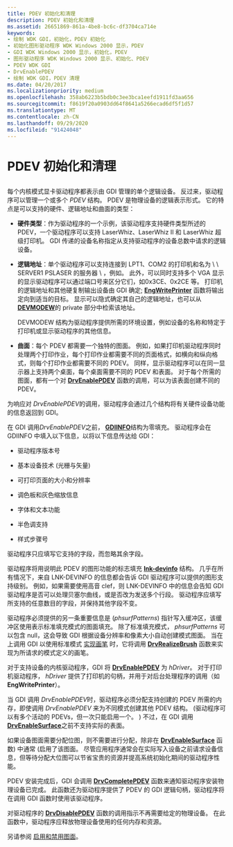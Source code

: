 ```yaml
---
title: PDEV 初始化和清理
description: PDEV 初始化和清理
ms.assetid: 26651869-861a-4be8-bc6c-df3704ca714e
keywords:
- 绘制 WDK GDI，初始化，PDEV 初始化
- 初始化图形驱动程序 WDK Windows 2000 显示，PDEV
- GDI WDK Windows 2000 显示，初始化，PDEV
- 图形驱动程序 WDK Windows 2000 显示、初始化、PDEV
- PDEV WDK GDI
- DrvEnablePDEV
- 绘制 WDK GDI，PDEV 清理
ms.date: 04/20/2017
ms.localizationpriority: medium
ms.openlocfilehash: 358ab6223b5bdb0c3ee3bca1eefd1911fd3aa656
ms.sourcegitcommit: f8619f20a0903dd64f8641a5266ecad6df5f1d57
ms.translationtype: MT
ms.contentlocale: zh-CN
ms.lasthandoff: 09/29/2020
ms.locfileid: "91424048"
---
```

# <a name="pdev-initialization-and-cleanup"></a>PDEV 初始化和清理


## <span id="ddk_pdev_initialization_and_cleanup_gg"></span><span id="DDK_PDEV_INITIALIZATION_AND_CLEANUP_GG"></span>


每个内核模式显卡驱动程序都表示由 GDI 管理的单个逻辑设备。 反过来，驱动程序可以管理一个或多个 *PDEV* 结构。 PDEV 是物理设备的逻辑表示形式。 它的特点是可以支持的硬件、逻辑地址和曲面的类型：

-   **硬件类型**：作为驱动程序的一个示例，该驱动程序支持硬件类型所述的 PDEV，一个驱动程序可以支持 LaserWhiz、LaserWhiz II 和 LaserWhiz 超级打印机。 GDI 传递的设备名称指定从支持驱动程序的设备总数中请求的逻辑设备。

-   **逻辑地址**：单个驱动程序可以支持连接到 LPT1、COM2 的打印机和名为 \\ \\ SERVER1 PSLASER 的服务器 \\ ，例如。 此外，可以同时支持多个 VGA 显示的显示驱动程序可以通过端口号来区分它们，如0x3CE、0x2CE 等。 打印机的逻辑地址和其他硬复制输出设备由 GDI 确定; [**EngWritePrinter**](/windows/win32/api/winddi/nf-winddi-engwriteprinter) 函数将输出定向到适当的目标。 显示可以隐式确定其自己的逻辑地址，也可以从 [**DEVMODEW**](/windows/win32/api/wingdi/ns-wingdi-devicemodew)的 private 部分中检索该地址。

    DEVMODEW 结构为驱动程序提供所需的环境设置，例如设备的名称和特定于打印机或显示驱动程序的其他信息。

-   **曲面**：每个 PDEV 都需要一个独特的图面。 例如，如果打印机驱动程序同时处理两个打印作业，每个打印作业都需要不同的页面格式，如横向和纵向格式，则每个打印作业都需要不同的 PDEV。 同样，显示驱动程序可以在同一显示器上支持两个桌面，每个桌面需要不同的 PDEV 和表面。 对于每个所需的图面，都有一个对 [**DrvEnablePDEV**](/windows/win32/api/winddi/nf-winddi-drvenablepdev) 函数的调用，可以为该表面创建不同的 PDEV。

为响应对 *DrvEnablePDEV*的调用，驱动程序会通过几个结构将有关硬件设备功能的信息返回到 GDI。

在 GDI 调用*DrvEnablePDEV*之前， [**GDIINFO**](/windows/win32/api/winddi/ns-winddi-gdiinfo)结构为零填充。 驱动程序会在 GDIINFO 中填入以下信息，以将以下信息传达给 GDI：

-   驱动程序版本号

-   基本设备技术 (光栅与矢量) 

-   可打印页面的大小和分辨率

-   调色板和灰色缩放信息

-   字体和文本功能

-   半色调支持

-   样式步骤号

驱动程序只应填写它支持的字段，而忽略其余字段。

驱动程序将用说明此 PDEV 的图形功能的标志填充 [**lnk-devinfo**](/windows/win32/api/winddi/ns-winddi-tagdevinfo) 结构。 几乎在所有情况下，来自 LNK-DEVINFO 的信息都会告诉 GDI 驱动程序可以提供的图形支持级别。 例如，如果需要使用高音 clef，则 LNK-DEVINFO 中的信息会告知 GDI 驱动程序是否可以处理贝塞尔曲线，或是否改为发送多个行段。 驱动程序应填写所支持的任意数目的字段，并保持其他字段不变。

驱动程序必须提供的另一条重要信息是 (*phsurfPatterns*) 指针写入缓冲区，该缓冲区使用表示标准填充模式的图面填充。 除了标准填充模式， *phsurfPatterns* 可以包含 null，这会导致 GDI 根据设备分辨率和像素大小自动创建模式图面。 当在上调用 GDI 以使用标准模式 [实现画笔](realizing-brushes.md) 时，它将调用 [**DrvRealizeBrush**](/windows/win32/api/winddi/nf-winddi-drvrealizebrush) 函数来实现为所请求的模式定义的画笔。

对于支持设备的内核驱动程序，GDI 将 [**DrvEnablePDEV**](/windows/win32/api/winddi/nf-winddi-drvenablepdev) 为 *hDriver*。 对于打印机驱动程序， *hDriver* 提供了打印机的句柄，并用于对后台处理程序的调用（如 **EngWritePrinter**）。

当 GDI 调用 *DrvEnablePDEV*时，驱动程序必须分配支持创建的 PDEV 所需的内存，即使调用 *DrvEnablePDEV* 来为不同模式创建其他 PDEV 结构。  (驱动程序可以有多个活动的 PDEVs，但一次只能启用一个。 ) 不过，在 GDI 调用 [**DrvEnableSurface**](/windows/win32/api/winddi/nf-winddi-drvenablesurface)之前不支持实际的表面。

如果设备图面需要分配位图，则不需要进行分配，除非在 [**DrvEnableSurface**](/windows/win32/api/winddi/nf-winddi-drvenablesurface) 函数) 中通常 (启用了该图面。 尽管应用程序通常会在实际写入设备之前请求设备信息，但等待分配大位图可以节省宝贵的资源并提高系统初始化期间的驱动程序性能。

PDEV 安装完成后，GDI 会调用 [**DrvCompletePDEV**](/windows/win32/api/winddi/nf-winddi-drvcompletepdev) 函数来通知驱动程序安装物理设备已完成。 此函数还为驱动程序提供了 PDEV 的 GDI 逻辑句柄，驱动程序将在调用 GDI 函数时使用该驱动程序。

对驱动程序的 [**DrvDisablePDEV**](/windows/win32/api/winddi/nf-winddi-drvdisablepdev) 函数的调用指示不再需要给定的物理设备。 在此函数中，驱动程序应释放物理设备使用的任何内存和资源。

另请参阅 [启用和禁用图面](enabling-and-disabling-the-surface.md)。

 

